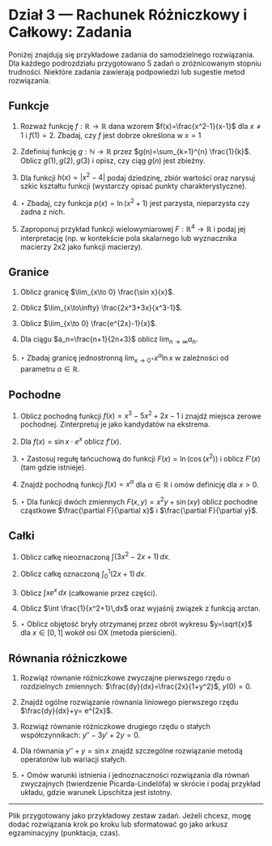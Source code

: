 # Dział 3 — Rachunek Różniczkowy i Całkowy: Zadania

Poniżej znajdują się przykładowe zadania do samodzielnego rozwiązania. Dla każdego podrozdziału przygotowano 5 zadań o zróżnicowanym stopniu trudności. Niektóre zadania zawierają podpowiedzi lub sugestie metod rozwiązania.

## Funkcje

1. Rozważ funkcję $f:\mathbb{R}\to\mathbb{R}$ dana wzorem $f(x)=\frac{x^2-1}{x-1}$ dla $x\neq1$ i $f(1)=2$. Zbadaj, czy $f$ jest dobrze określona w $x=1$ 

2. Zdefiniuj funkcję $g:\mathbb{N}\to\mathbb{R}$ przez $g(n)=\sum_{k=1}^{n} \frac{1}{k}$. Oblicz $g(1),g(2),g(3)$ i opisz, czy ciąg $g(n)$ jest zbieżny.

3. Dla funkcji $h(x)=|x^2-4|$ podaj dziedzinę, zbiór wartości oraz narysuj szkic kształtu funkcji (wystarczy opisać punkty charakterystyczne).

4. $\star$ Zbadaj, czy funkcja $p(x)=\ln(x^2+1)$ jest parzysta, nieparzysta czy żadna z nich.

5. Zaproponuj przykład funkcji wielowymiarowej $F:\mathbb{R}^4\to\mathbb{R}$ i podaj jej interpretację (np. w kontekście pola skalarnego lub wyznacznika macierzy 2x2 jako funkcji macierzy).

## Granice

1. Oblicz granicę $\lim_{x\to 0} \frac{\sin x}{x}$.

2. Oblicz $\lim_{x\to\infty} \frac{2x^3+3x}{x^3-1}$.

3. Oblicz $\lim_{x\to 0} \frac{e^{2x}-1}{x}$.

4. Dla ciągu $a_n=\frac{n+1}{2n+3}$ oblicz $\lim_{n\to\infty} a_n$.

5. $\star$ Zbadaj granicę jednostronną $\lim_{x\to 0^{+}} x^{\alpha} \ln x$ w zależności od parametru $\alpha\in\mathbb{R}$.

## Pochodne

1. Oblicz pochodną funkcji $f(x)=x^3-5x^2+2x-1$ i znajdź miejsca zerowe pochodnej. Zinterpretuj je jako kandydatów na ekstrema.

2. Dla $f(x)=\sin x\cdot e^{x}$ oblicz $f'(x)$.

3. $\star$ Zastosuj regułę łańcuchową do funkcji $F(x)=\ln(\cos(x^2))$ i oblicz $F'(x)$ (tam gdzie istnieje).

4. Znajdź pochodną funkcji $f(x)=x^{\alpha}$ dla $\alpha\in\mathbb{R}$ i omów definicję dla $x>0$.

5. $\star$ Dla funkcji dwóch zmiennych $F(x,y)=x^2y+\sin(xy)$ oblicz pochodne cząstkowe $\frac{\partial F}{\partial x}$ i $\frac{\partial F}{\partial y}$.

## Całki

1. Oblicz całkę nieoznaczoną $\int (3x^2-2x+1)\,dx$.

2. Oblicz całkę oznaczoną $\int_{0}^{1} (2x+1)\,dx$.

3. Oblicz $\int x e^{x}\,dx$ (całkowanie przez części).

4. Oblicz $\int \frac{1}{x^2+1}\,dx$ oraz wyjaśnij związek z funkcją arctan.

5. $\star$ Oblicz objętość bryły otrzymanej przez obrót wykresu $y=\sqrt{x}$ dla $x\in[0,1]$ wokół osi OX (metoda pierścieni).

## Równania różniczkowe

1. Rozwiąż równanie różniczkowe zwyczajne pierwszego rzędu o rozdzielnych zmiennych: $\frac{dy}{dx}=\frac{2x}{1+y^2}$, $y(0)=0$.

2. Znajdź ogólne rozwiązanie równania liniowego pierwszego rzędu $\frac{dy}{dx}+y= e^{2x}$.

3. Rozwiąż równanie różniczkowe drugiego rzędu o stałych współczynnikach: $y''-3y'+2y=0$.

4. Dla równania $y''+y=\sin x$ znajdź szczególne rozwiązanie metodą operatorów lub wariacji stałych.

5. $\star$ Omów warunki istnienia i jednoznaczności rozwiązania dla równań zwyczajnych (twierdzenie Picarda-Lindelöfa) w skrócie i podaj przykład układu, gdzie warunek Lipschitza jest istotny.

---

Plik przygotowany jako przykładowy zestaw zadań. Jeżeli chcesz, mogę dodać rozwiązania krok po kroku lub sformatować go jako arkusz egzaminacyjny (punktacja, czas).